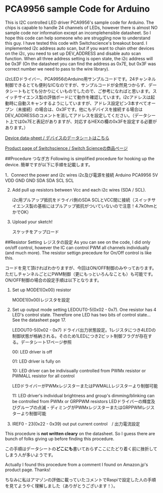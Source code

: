 # PCA9956 sample Code for Arduino
This is I2C controlled LED driver PCA9956's sample code for Arduino. The chips is capable to handle 24 channels of LEDs, however there is almost NO sample code nor information except an incomplehensible datasheet. So I hope this code can help someone who are struggling now to understand this guy. I have tested this code with Switchscience's breakout board. I implemented i2c address auto scan, but if you want to chain other devices on the i2c, you need to set up DEV_ADDRESS and disable auto scan function. When all three address setting is open state, the i2c address will be 0x3F (On the datasheet you can find the address as 0x7E, but 0x3F was correct number we need to pass to the wire library). 

i2cLEDドライバー、PCA9956のArduino用サンプルコードです。24チャンネル制御できるとても便利なICなのですが、サンプルコードが全然見つからず、データシートもとても分かりにくいものでしたので、ご参考になればと思います。スイッチサイエンス製の評価ボードにて動作を確認しています。i2cアドレスは起動時に自動スキャンするようにしていますが、アドレス設定ピン3本すべてオープン（未接続）の場合は、Ox3Fです。他にもデバイスを接続する場合はDEV_ADDRESSのコメントを消してアドレスを設定してください。（データシート上では0x7Eと表記がありますが、対応するHEXの欄の0x3Fを設定する必要があります。）

[Device data-sheet / デバイスのデータシートはこちら](https://www.nxp.com/docs/en/data-sheet/PCA9956B.pdf)

[Product page of Switchscience / Switch Scienceの商品ページ](https://www.switch-science.com/catalog/2677/)

##Procedure つなぎ方
Following is simplified procedure for hooking up the device.
簡単ですが以下に手順を記載します。

1．Connect the power and i2c wires
   i2c及び電源を接続
  Arduino   PCA9956
  5V        VDD
  GND       GND
  SDA       SDA
  SCL       SCL

2. Add pull up resistors between Vcc and each i2c wires (SDA / SCL).

   i2c用プルアップ抵抗をドライバ側のSDA SCLとVCC間に接続（スイッチサイエンス製の基板にはプルアップ抵抗がついていないので注意！4.7kOhmとかでOK）

3. Upload your sketch!

   スケッチをアップロード

##Resistor Setting レジスタの設定
As you can see on the code, I did only on/off control, however the IC can control PWM all channels individually (and much more). The resistor settign precedure for On/Off control is like this.

コードを見て頂ければわかりますが、今回はON/OFF制御のみやっております。ただしチャンネルごとにPWM制御（更にもっといろんなことも）も可能です。ON/OFF制御の場合の設定手順は以下となります。

1. Set up MODE1(Ox00) resistor

   MODE1(0x00)レジスタを設定
   
2. Set up output mode setting LEDOUT0-5(0x02 - 0x7). One resistor has 4 LED's control state. Therefore one LED has two bits of control state... See the datasheet page 17. 

   LEDOUT0-5(0x02 - 0x7) ドライバ出力状態設定。1レジスタにつき4LEDの制御状態が格納される。そのため1LEDにつき2ビット制御フラグが存在する。データシート17ページ参照
   
    00: LED driver is off
    
    01: LED driver is fully on
    
    10: LED driver can be indivisually controlled from PWMx resistor or PWMALL resistor for all control
    
    LEDドライバーがPWMxレジスターまたはPWMALLレジスターより制御可能
    
    11: LED driver's individual brightness and group's dimming/blinking can be controlled from PWMx or GRPPWM resistors
    LEDドライバーの輝度及びグループの点滅・ディミングがPWMxレジスターまたはGRPPWMレジスターより制御可能   
    
3. IREF0 - 23(0x22 - 0x39) out put current control　/ 出力電流設定

This procedure is **not written cleary** on the datasheet. So I guess there are bunch of folks giving up before finding this procedure.

この手順はデータシートの**どこにも**書いておらずここにたどり着く前に挫折してしまう人が多いようです。

Actually I found this procedure from a comment I found on Amazon.jp's product page. Thanks! 

ちなみに私はアマゾンの評価に載っていたコメントでRaspiで設定した人の手順を見てようやく理解しました（ありがとうございます！）。
